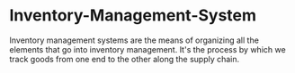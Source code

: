 # Inventory-Management-System
Inventory management systems are the means of organizing all the elements that go into inventory management. It's the process by which we track goods from one end to the other along the supply chain. 
